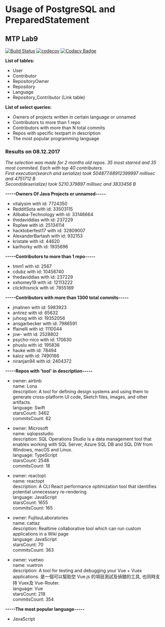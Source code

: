 # Usage of PostgreSQL and PreparedStatement
## MTP Lab9

[![Build Status](https://travis-ci.org/NataPrivate/PostgreSQL.svg?branch=master)](https://travis-ci.org/NataPrivate/PostgreSQL)
[![codecov](https://codecov.io/gh/NataPrivate/PostgreSQL/branch/master/graph/badge.svg)](https://codecov.io/gh/NataPrivate/PostgreSQL)
[![Codacy Badge](https://api.codacy.com/project/badge/Coverage/03f8cb27825f471db362fc7185bb68d8)](https://www.codacy.com/app/NataPrivate/PostgreSQL?utm_source=github.com&utm_medium=referral&utm_content=NataPrivate/PostgreSQL&utm_campaign=Badge_Coverage)

**List of tables:**
- User
- Contributor
- RepositoryOwner
- Repository
- Language
- Repository_Contributor (Link table)

**List of select queries:**
- Owners of projects written in certain language or unnamed
- Contributors to more than 1 repo
- Contributors with more than N total commits
- Repos with specific textpart in description
- The most popular programming language

### Results on 08.12.2017
*The selection was made for 2 months old repos. 35 most starred and 35 most commited. Each with top 40 contributers.   
First execution(search and serialize) took  504877.68912399997 millisec and 4751712 B  
Second(deserialize) took 5210.379897 millisec and 3833456 B*

**-----Owners Of Java Projects or unnamed-----**
* vitalysim with id: 7724350
* RedditSota with id: 33503115
* Alibaba-Technology with id: 33146664
* thedaviddias with id: 237229
* Rsplwe with id: 25134114
* hacktoberfest17 with id: 32809007
* AlexanderBartash with id: 932153
* kristate with id: 44620
* karlhorky with id: 1935696

**-----Contributors to more than 1 repo-----**
* tmm1 with id: 2567
* cdubz with id: 10456740
* thedaviddias with id: 237229
* xxhomey19 with id: 12113222
* clickthisnick with id: 7855189

**-----Contributors with more than 1300 total commits-----**
* jmalinen with id: 5983923
* antirez with id: 65632
* juhosg with id: 19352056
* ansgarbecker with id: 7986591
* ffainelli with id: 1110044
* jow- with id: 2528802
* psycho-nico with id: 170630
* phuslu with id: 195836
* hauke with id: 78494
* kaloz with id: 7490166
* niranjan94 with id: 2404372

**-----Repos with 'tool' in description-----**
* owner: airbnb  
name: Lona  
description: A tool for defining design systems and using them to generate cross-platform UI code, Sketch files, images, and other artifacts.  
language: Swift  
starsCount: 3462  
commitsCount: 62  

* owner: Microsoft  
name: sqlopsstudio  
description: SQL Operations Studio is a data management tool that enables working with SQL Server, Azure SQL DB and SQL DW from Windows, macOS and Linux.  
language: TypeScript  
starsCount: 2548  
commitsCount: 18  

* owner: reactopt  
name: reactopt  
description: A CLI React performance optimization tool that identifies potential unnecessary re-rendering  
language: JavaScript  
starsCount: 1655  
commitsCount: 165  

* owner: FujitsuLaboratories  
name: cattaz  
description: Realtime collaborative tool which can run custom applications in a Wiki page  
language: JavaScript  
starsCount: 70  
commitsCount: 363  

* owner: vuetwo  
name: vuetron  
description: A tool for testing and debugging your Vue + Vuex applications. 是一個可以幫助您 Vue.js 的項目測試及偵錯的工具, 也同時支持 Vuex及 Vue-Router.  
language: Vue  
starsCount: 218  
commitsCount: 354  

**-----The most popular language-----**
* JavaScript
